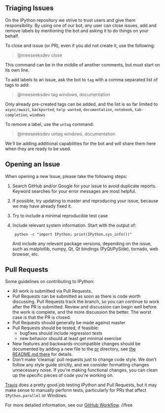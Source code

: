 ## Triaging Issues

On the IPython repository we strive to trust users and give them responsibility.
By using one of our bot, any user can close issues, add and remove
labels by mentioning the bot and asking it to do things on your behalf.

To close and issue (or PR), even if you did not create it, use the following:

> @meeseeksdev close

This command can be in the middle of another comments, but must start on its
own line. 

To add labels to an issue, ask the bot to `tag` with a comma separated list of
tags to add:

> @meeseeksdev tag windows, documentation

Only already pre-created tags can be added, and the list is so far limited to
`async/await`, `backported`, `help wanted`, `documentation`, `notebook`,
`tab-completion`, `windows`

To remove a label, use the `untag` command:

> @meeseeksdev untag windows, documentation

We'll be adding additional capabilities for the bot and will share them here
when they are ready to be used.

## Opening an Issue

When opening a new Issue, please take the following steps:

1. Search GitHub and/or Google for your issue to avoid duplicate reports.
   Keyword searches for your error messages are most helpful.
2. If possible, try updating to master and reproducing your issue,
   because we may have already fixed it.
3. Try to include a minimal reproducible test case
4. Include relevant system information.  Start with the output of:

        python -c "import IPython; print(IPython.sys_info())"

   And include any relevant package versions, depending on the issue, such as
   matplotlib, numpy, Qt, Qt bindings (PyQt/PySide), tornado, web browser, etc.

## Pull Requests

Some guidelines on contributing to IPython:

* All work is submitted via Pull Requests.
* Pull Requests can be submitted as soon as there is code worth discussing.
  Pull Requests track the branch, so you can continue to work after the PR is submitted.
  Review and discussion can begin well before the work is complete,
  and the more discussion the better.
  The worst case is that the PR is closed.
* Pull Requests should generally be made against master
* Pull Requests should be tested, if feasible:
    - bugfixes should include regression tests
    - new behavior should at least get minimal exercise
* New features and backwards-incompatible changes should be documented by adding
  a new file to the [pr](docs/source/whatsnew/pr) directory, see [the README.md
  there](docs/source/whatsnew/pr/README.md) for details.
* Don't make 'cleanup' pull requests just to change code style.
  We don't follow any style guide strictly, and we consider formatting changes
  unnecessary noise.
  If you're making functional changes, you can clean up the specific pieces of
  code you're working on.

[Travis](http://travis-ci.org/#!/ipython/ipython) does a pretty good job testing
IPython and Pull Requests, but it may make sense to manually perform tests,
particularly for PRs that affect `IPython.parallel` or Windows.

For more detailed information, see our [GitHub Workflow](https://github.com/ipython/ipython/wiki/Dev:-GitHub-workflow).
//free
